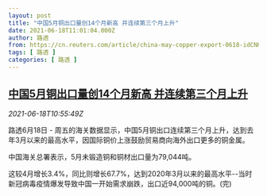 ```yaml
---
layout: post
title: "中国5月铜出口量创14个月新高 并连续第三个月上升"
date: 2021-06-18T11:01:04.000Z
author: 路透
from: https://cn.reuters.com/article/china-may-copper-export-0618-idCNKCS2DU13X
tags: [ 路透 ]
categories: [ 路透 ]
---
```

<!--1624014064000-->
[中国5月铜出口量创14个月新高 并连续第三个月上升](https://cn.reuters.com/article/china-may-copper-export-0618-idCNKCS2DU13X)
------

<div>
<div><i>2021-06-18T10:55:49Z</i></div><p>路透6月18日 - 周五的海关数据显示，中国5月铜出口连续第三个月上升，达到去年3月以来的最高水平，因国际铜价上涨鼓励贸易商向海外出口更多的铜金属。</p><p>中国海关总署表示，5月未锻造铜和铜材出口量为79,044吨。</p><p>这较4月增长3.4%，同比则增长67.7%，达到2020年3月以来的最高水平--当时新冠病毒疫情爆发导致中国一开始需求崩跌，出口近94,000吨的铜。(完)</p>
</div>
